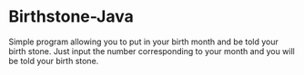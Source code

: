 # Birthstone-Java
Simple program allowing you to put in your birth month and be told your birth stone. 
Just input the number corresponding to your month and you will be told your birth stone.
